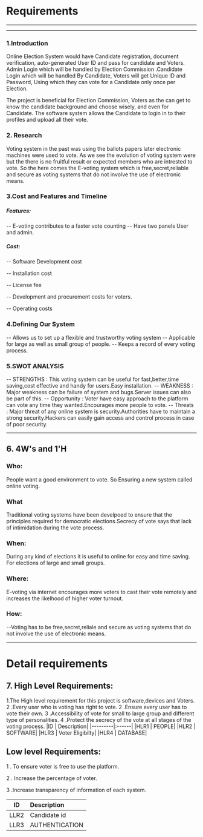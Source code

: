 # Requirements
-------
-------
### 1.Introduction
 Online Election System would have Candidate registration, document verification, auto-generated User ID and pass for candidate and Voters. Admin Login which will be handled by Election Commission .Candidate Login which will be handled By Candidate, Voters will get Unique ID and Password, Using which they can vote for a Candidate only once per Election. 
 
The project is beneficial for Election Commission, Voters as the can get to know the candidate background and choose wisely, and even for Candidate. The software system allows the Candidate to login in to their profiles and upload all their vote.

### 2. Research

Voting system in the past was using the ballots papers later electronic machines were used to vote. As we see the evolution of voting system were but the there is no fruitful result or expected members who are intrested to vote.
So the here comes the E-voting system which is free,secret,reliable and secure as voting systems that do not involve the use of electronic means.

### 3.Cost and Features and Timeline
##### Features:
-- E-voting contributes to a faster vote counting 
-- Have two panels User and admin.

##### Cost:
-- Software Development  cost

-- Installation cost

-- License fee

-- Development and procurement costs for voters.

-- Operating costs

### 4.Defining Our System
-- Allows us to set up a flexible and trustworthy voting system
-- Applicable for large as well as small group of people.
-- Keeps a record of  every voting process.

### 5.SWOT ANALYSIS
-- STRENGTHS : This voting system can be useful for fast,better,time saving,cost effective and handy for users.Easy installation.
-- WEAKNESS : Major weakness can be failure of system and bugs.Server issues can also be part of this.
-- Opportunity : Voter have easy approach to the platform can vote any time they wanted.Encourages more people to vote.
-- Threats : Major threat of any online system is security.Authorities have to maintain a strong security.Hackers can easily gain access and control process in case of poor security.

-----
## 6. 4W's and 1'H
### Who:
People want a good environment to vote. So Ensuring a new system called online voting.
### What
Traditional voting systems have been develpoed to ensure that the principles required for democratic elections.Secrecy of vote says that lack of intimidation during the vote process.


### When:
During any kind of elections it is useful to online for easy and time saving.
For elections of large and small groups.

### Where:
E-voting via internet encourages more voters to cast their vote remotely and increases the likelhood of higher voter turnout.


### How:
--Voting has to be free,secret,reliale and secure as voting systems that do not involve
the use of electronic means.

-----

# Detail requirements
## 7. High Level Requirements:
1.The High level requirement for this project is software,devices and Voters. 
2 .Every user who is voting has right to vote.
2 .Ensure every user has to vote their own.
3 .Accessibility of vote for small to large group and different type of personalities.
4 .Protect the secrecy of the vote at all stages of the voting process.
|ID  | Description|
|---------|:------|
|HLR1     | PEOPLE|
|HLR2     | SOFTWARE|
|HLR3    |   Voter Eligibilty| 
|HLR4    |   DATABASE| 

## Low level Requirements:
1 . To ensure voter is free to use the platform.

2 . Increase the percentage of voter.

3 .Increase transparency of information of each system.

|ID    |Description |
|---------|:------|
|LLR2     | Candidate id|
|LLR3    |   AUTHENTICATION| 

